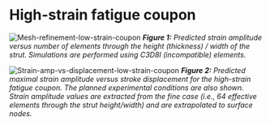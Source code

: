 # High-strain fatigue coupon


![Mesh-refinement-low-strain-coupon](https://raw.githubusercontent.com/kenaycock/Generic-IVC-Filter/master/Fatigue_coupon/Rev1.2/02_high-strain_fatigue_coupon/02a_high-strain_fatigue_coupon_FEA_mesh_refinement.png)
***Figure 1:** Predicted strain amplitude versus number of elements through the height (thickness) / width of the strut. Simulations are performed using C3D8I (incompatible) elements.*


![Strain-amp-vs-displacement-low-strain-coupon](https://raw.githubusercontent.com/kenaycock/Generic-IVC-Filter/master/Fatigue_coupon/Rev1.2/02_high-strain_fatigue_coupon/02b_high-strain_fatigue_coupon_strain_amp_vs_stroke_displacement.png)
***Figure 2:** Predicted maximal strain amplitude versus stroke displacement for the high-strain fatigue coupon. The planned experimental conditions are also shown. Strain amplitude values are extracted from the fine case (i.e., 64 effective elements through the strut height/width) and are extrapolated to surface nodes.*
